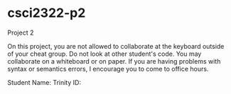 # csci2322-p2
Project 2

On this project, you are not allowed to collaborate at the keyboard outside of your cheat group. Do
not look at other student's code.  You may collaborate on a whiteboard or on paper.  If you are
having problems with syntax or semantics errors, I encourage you to come to office hours.

Student Name:
Trinity ID: 
